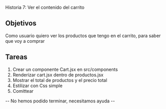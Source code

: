 Historia 7: Ver el contenido del carrito

## Objetivos
Como usuario quiero ver los productos que tengo en el carrito, para saber que voy a comprar

## Tareas
1) Crear un componente Cart.jsx en src/components
2) Renderizar cart.jsx dentro de productos.jsx
3) Mostrar el total de productos y el precio total
4) Estilizar con Css simple
5) Comittear

-- No hemos podido terminar, necesitamos ayuda -- 